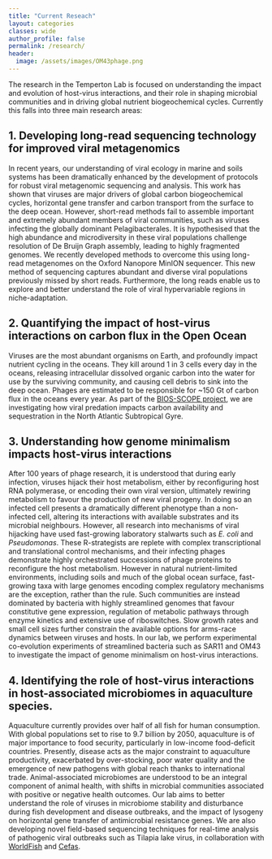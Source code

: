 ```yaml
---
title: "Current Reseach"
layout: categories
classes: wide
author_profile: false
permalink: /research/
header:
  image: /assets/images/OM43phage.png
---
```


The research in the Temperton Lab is focused on understanding the impact and evolution of host-virus interactions, and their role in shaping microbial communities and in driving global nutrient biogeochemical cycles. Currently this falls into three main research areas:

## 1. Developing long-read sequencing technology for improved viral metagenomics

In recent years, our understanding of viral ecology in marine and soils systems has been dramatically enhanced by the development of protocols for robust viral metagenomic sequencing and analysis. This work has shown that viruses are major drivers of global carbon biogeochemical cycles, horizontal gene transfer and carbon transport from the surface to the deep ocean. However, short-read methods fail to assemble important and extremely abundant members of viral communities, such as viruses infecting the globally dominant Pelagibacterales. It is hypothesised that the high abundance and microdiversity in these viral populations challenge resolution of De Bruijn Graph assembly, leading to highly fragmented genomes. We recently developed methods to overcome this using long-read metagenomes on the Oxford Nanopore MinION sequencer. This new method of sequencing captures abundant and diverse viral populations previously missed by short reads. Furthermore, the long reads enable us to explore and better understand the role of viral hypervariable regions in niche-adaptation.

## 2. Quantifying the impact of host-virus interactions on carbon flux in the Open Ocean
Viruses are the most abundant organisms on Earth, and profoundly impact nutrient cycling in the oceans. They kill around 1 in 3 cells every day in the oceans, releasing intracellular dissolved organic carbon into the water for use by the surviving community, and causing cell debris to sink into the deep ocean. Phages are estimated to be responsible for ~150 Gt of carbon flux in the oceans every year. As part of the [BIOS-SCOPE project](http://scope.bios.edu/), we are investigating how viral predation impacts carbon availability and sequestration in the North Atlantic Subtropical Gyre. 

## 3. Understanding how genome minimalism impacts host-virus interactions

After 100 years of phage research, it is understood that during early infection, viruses hijack their host metabolism, either by reconfiguring host RNA polymerase, or encoding their own viral version, ultimately rewiring metabolism to favour the production of new viral progeny. In doing so an infected cell presents a dramatically different phenotype than a non-infected cell, altering its interactions with available substrates and its microbial neighbours. However, all research into mechanisms of viral hijacking have used fast-growing laboratory stalwarts such as *E. coli* and *Pseudomonas*. These R-strategists are replete with complex transcriptional and translational control mechanisms, and their infecting phages demonstrate highly orchestrated successions of phage proteins to reconfigure the host metabolism. However in natural nutrient-limited environments, including soils and much of the global ocean surface, fast-growing taxa with large genomes encoding complex regulatory mechanisms are the exception, rather than the rule. Such communities are instead dominated by bacteria with highly streamlined genomes that favour constitutive gene expression, regulation of metabolic pathways through enzyme kinetics and extensive use of riboswitches. Slow growth rates and small cell sizes further constrain the available options for arms-race dynamics between viruses and hosts. In our lab, we perform experimental co-evolution experiments of streamlined bacteria such as SAR11 and OM43 to investigate the impact of genome minimalism on host-virus interactions.

## 4. Identifying the role of host-virus interactions in host-associated microbiomes in aquaculture species.

Aquaculture currently provides over half of all fish for human consumption. With global populations set to rise to 9.7 billion by 2050, aquaculture is of major importance to food security, particularly in low-income food-deficit countries. Presently, disease acts as the major constraint to aquaculture productivity, exacerbated by over-stocking, poor water quality and the emergence of new pathogens with global reach thanks to international trade. Animal-associated microbiomes are understood to be an integral component of animal health, with shifts in microbial communities associated with positive or negative health outcomes. Our lab aims to better understand the role of viruses in microbiome stability and disturbance during fish development and disease outbreaks, and the impact of lysogeny on horizontal gene transfer of antimicrobial resistance genes. We are also developing novel field-based sequencing techniques for real-time analysis of pathogenic viral outbreaks such as Tilapia lake virus, in collaboration with [WorldFish](https://www.worldfishcenter.org/) and [Cefas](https://www.cefas.co.uk/).

